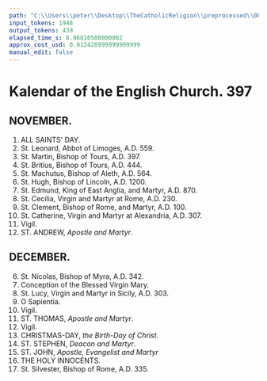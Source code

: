 ```yaml
---
path: "C:\\Users\\peter\\Desktop\\TheCatholicReligion\\preprocessed\\00418.jpg"
input_tokens: 1948
output_tokens: 439
elapsed_time_s: 8.06810580000002
approx_cost_usd: 0.012428999999999999
manual_edit: false
---
```

# Kalendar of the English Church. 397

## NOVEMBER.

1. ALL SAINTS' DAY.
6. St. Leonard, Abbot of Limoges, A.D. 559.
11. St. Martin, Bishop of Tours, A.D. 397.
13. St. Britius, Bishop of Tours, A.D. 444.
15. St. Machutus, Bishop of Aleth, A.D. 564.
17. St. Hugh, Bishop of Lincoln, A.D. 1200.
20. St. Edmund, King of East Anglia, and Martyr, A.D. 870.
22. St. Cecilia, Virgin and Martyr at Rome, A.D. 230.
23. St. Clement, Bishop of Rome, and Martyr, A.D. 100.
25. St. Catherine, Virgin and Martyr at Alexandria, A.D. 307.
29. Vigil.
30. ST. ANDREW, *Apostle and Martyr*.

## DECEMBER.

6. St. Nicolas, Bishop of Myra, A.D. 342.
8. Conception of the Blessed Virgin Mary.
13. St. Lucy, Virgin and Martyr in Sicily, A.D. 303.
16. O Sapientia.
20. Vigil.
21. ST. THOMAS, *Apostle and Martyr*.
24. Vigil.
25. CHRISTMAS-DAY, *the Birth-Day of Christ*.
26. ST. STEPHEN, *Deacon and Martyr*.
27. ST. JOHN, *Apostle, Evangelist and Martyr*
28. THE HOLY INNOCENTS.
31. St. Silvester, Bishop of Rome, A.D. 335.